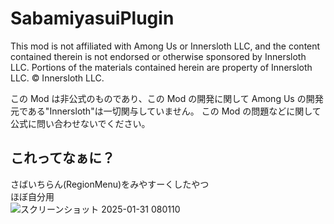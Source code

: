 # SabamiyasuiPlugin

This mod is not affiliated with Among Us or Innersloth LLC, and the content contained therein is not endorsed or otherwise sponsored by Innersloth LLC. Portions of the materials contained herein are property of Innersloth LLC. © Innersloth LLC.

この Mod は非公式のものであり、この Mod の開発に関して Among Us の開発元である"Innersloth"は一切関与していません。
この Mod の問題などに関して公式に問い合わせないでください。

## これってなぁに？
さばいちらん(RegionMenu)をみやすーくしたやつ<br>
ほぼ自分用<br>
![スクリーンショット 2025-01-31 080110](https://github.com/user-attachments/assets/7a037160-c07c-4779-86f0-f038d74c4dcb)
